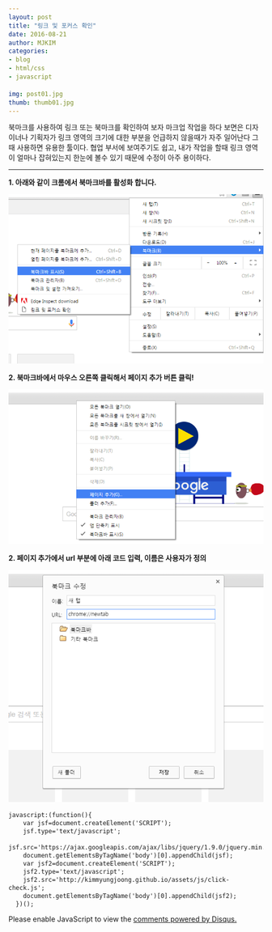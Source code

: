 ```yaml
---
layout: post
title: "링크 및 포커스 확인"
date: 2016-08-21
author: MJKIM
categories:
- blog
- html/css
- javascript

img: post01.jpg
thumb: thumb01.jpg
---
```


북마크를 사용하여 링크 또는 북마크를 확인하여 보자
마크업 작업을 하다 보면은 디자이너나 기획자가 링크 영역의 크기에 대한 부분을 언급하지 않을때가 자주 일어난다
그때 사용하면 유용한 툴이다. 협업 부서에 보여주기도 쉽고, 내가 작업을 할때 링크 영역이 얼마나 잡혀있는지
한눈에 볼수 있기 때문에 수정이 아주 용이하다.

---

**1. 아래와 같이 크롬에서 북마크바를 활성화 합니다.**

![북마크바 활성화](/assets/img/blog/link01.png)

**2. 북마크바에서 마우스 오른쪽 클릭해서 페이지 추가 버튼 클릭!**

![북마크바 페이지 추가](/assets/img/blog/link02.png)

**2. 페이지 추가에서 url 부분에 아래 코드 입력, 이름은 사용자가 정의**

![북마크바 페이지 추가](/assets/img/blog/link03.png)


    javascript:(function(){
        var jsf=document.createElement('SCRIPT');
        jsf.type='text/javascript';
        jsf.src='https://ajax.googleapis.com/ajax/libs/jquery/1.9.0/jquery.min.js';
        document.getElementsByTagName('body')[0].appendChild(jsf);
        var jsf2=document.createElement('SCRIPT');
        jsf2.type='text/javascript';
        jsf2.src='http://kimmyungjoong.github.io/assets/js/click-check.js';
        document.getElementsByTagName('body')[0].appendChild(jsf2);
      })();







[hampden]: https://github.com/jekyll/jekyll

<div id="disqus_thread"></div>
<script>

/**
 *  RECOMMENDED CONFIGURATION VARIABLES: EDIT AND UNCOMMENT THE SECTION BELOW TO INSERT DYNAMIC VALUES FROM YOUR PLATFORM OR CMS.
 *  LEARN WHY DEFINING THESE VARIABLES IS IMPORTANT: https://disqus.com/admin/universalcode/#configuration-variables */
/*
var disqus_config = function () {
    this.page.url = PAGE_URL;  // Replace PAGE_URL with your page's canonical URL variable
    this.page.identifier = PAGE_IDENTIFIER; // Replace PAGE_IDENTIFIER with your page's unique identifier variable
};
*/
(function() { // DON'T EDIT BELOW THIS LINE
    var d = document, s = d.createElement('script');
    s.src = '//http-kimmyungjoong-github-io.disqus.com/embed.js';
    s.setAttribute('data-timestamp', +new Date());
    (d.head || d.body).appendChild(s);
})();
</script>
<noscript>Please enable JavaScript to view the <a href="https://disqus.com/?ref_noscript">comments powered by Disqus.</a></noscript>

